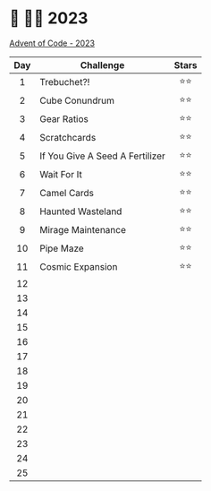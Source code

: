 # 🎄 👨‍💻 2023

[Advent of Code - 2023](https://adventofcode.com/2023)

| Day | Challenge                       | Stars  |
| :-: | ------------------------------- | :----: |
|  1  | Trebuchet?!                     | ⭐️⭐️ |
|  2  | Cube Conundrum                  | ⭐️⭐️ |
|  3  | Gear Ratios                     | ⭐️⭐️ |
|  4  | Scratchcards                    | ⭐️⭐️ |
|  5  | If You Give A Seed A Fertilizer | ⭐️⭐️ |
|  6  | Wait For It                     | ⭐️⭐️ |
|  7  | Camel Cards                     | ⭐️⭐️ |
|  8  | Haunted Wasteland               | ⭐️⭐️ |
|  9  | Mirage Maintenance              | ⭐️⭐️ |
| 10  | Pipe Maze                       | ⭐️⭐️ |
| 11  | Cosmic Expansion                | ⭐️⭐️ |
| 12  |                                 |        |
| 13  |                                 |        |
| 14  |                                 |        |
| 15  |                                 |        |
| 16  |                                 |        |
| 17  |                                 |        |
| 18  |                                 |        |
| 19  |                                 |        |
| 20  |                                 |        |
| 21  |                                 |        |
| 22  |                                 |        |
| 23  |                                 |        |
| 24  |                                 |        |
| 25  |                                 |        |
